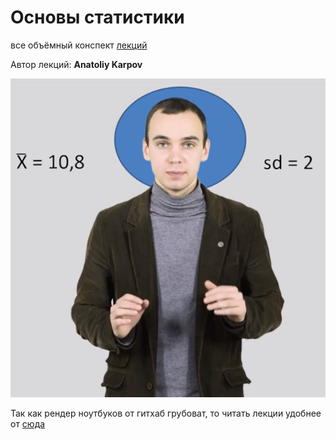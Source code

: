 # Основы статистики

все объёмный конспект [лекций ](https://stepik.org/course/76)

Автор лекций: **Anatoliy Karpov** 

![Saint_Karpov](img\Saint_Karpov.png)



Так как рендер ноутбуков от гитхаб грубоват, то читать лекции удобнее от [сюда ](https://nbviewer.jupyter.org/github/KlukvaMors/basic_stat/blob/main/конспект.ipynb)

